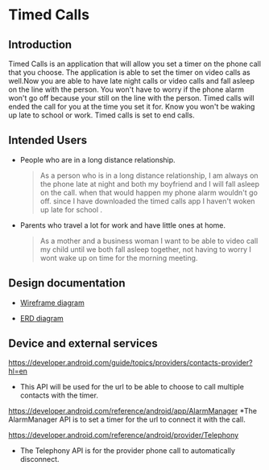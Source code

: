 # Timed Calls

## Introduction

Timed Calls is an application that will allow you set a timer on the phone call that you choose. The application is able to set the timer on video calls as well.Now you are able to have late night calls or video calls and fall asleep on the line with the person. You won't have to worry if the phone alarm won't go off because your still on the line with the person. Timed calls will ended the call for you at the time you set it for. Know you won't be waking up late to school or work. Timed calls is set to end calls.


## Intended Users
* People who are in a long distance relationship.
    
   > As a person who is in a long distance relationship, I am always on the phone late at night and both my boyfriend and I will fall asleep on the call. when that would happen my phone alarm wouldn't go off. since I have downloaded the timed calls app I haven't woken up late for school .
* Parents who travel a lot for work and have little ones at home.
    
    >As a mother and a business woman I want to be able to video call my child until we both fall asleep together, not having to worry I wont wake up on time for the morning meeting.

## Design documentation
 
* [Wireframe diagram](wireframe.md)

* [ERD diagram](erd.md)

## Device and external services 

https://developer.android.com/guide/topics/providers/contacts-provider?hl=en
* This API will be used for the url to be able to choose to call multiple contacts with the timer.

https://developer.android.com/reference/android/app/AlarmManager
*The AlarmManager API is to set a timer for the url to connect it with the call.

https://developer.android.com/reference/android/provider/Telephony
 * The Telephony API is for the provider phone call to automatically disconnect.  